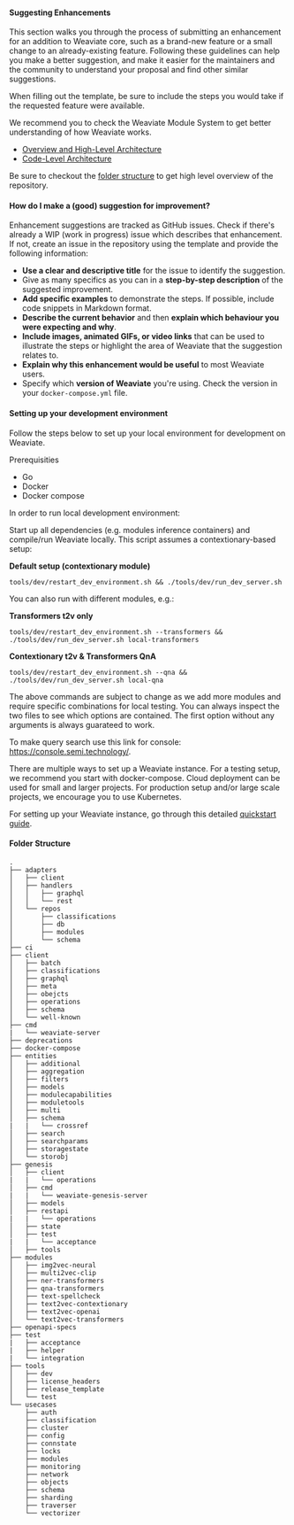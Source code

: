 #### Suggesting Enhancements

This section walks you through the process of submitting an enhancement for an addition to Weaviate core, such as a brand-new feature or a small change to an already-existing feature. Following these guidelines can help you make a better suggestion, and make it easier for the maintainers and the community to understand your proposal and find other similar suggestions.

When filling out the template, be sure to include the steps you would take if the requested feature were available.

We recommend you to check the Weaviate Module System to get better understanding of how Weaviate works.

* [Overview and High-Level Architecture](https://weaviate.io/developers/contributor-guide/current/weaviate-module-system/overview.html)
* [Code-Level Architecture](https://weaviate.io/developers/contributor-guide/current/weaviate-module-system/architecture.html)

Be sure to checkout the [folder structure](#folder-structure) to get high level overview of the repository.

#### How do I make a (good) suggestion for improvement?

Enhancement suggestions are tracked as GitHub issues. Check if there's already a WIP (work in progress) issue which describes that enhancement. If not, create an issue in the repository using the template and provide the following information:

* **Use a clear and descriptive title** for the issue to identify the suggestion.
* Give as many specifics as you can in a **step-by-step description** of the suggested improvement.
* **Add specific examples** to demonstrate the steps. If possible, include code snippets in Markdown format.
* **Describe the current behavior** and then **explain which behaviour you were expecting and why**.
* **Include images, animated GIFs, or video links** that can be used to illustrate the steps or highlight the area of Weaviate that the suggestion relates to.
* **Explain why this enhancement would be useful** to most Weaviate users.
* Specify which **version of Weaviate** you're using. Check the version in your `docker-compose.yml` file.

#### Setting up your development environment

Follow the steps below to set up your local environment for development on Weaviate.

Prerequisities

* Go
* Docker
* Docker compose

In order to run local development environment:

Start up all dependencies (e.g. modules inference containers) and compile/run Weaviate locally. This script assumes a contextionary-based setup:

**Default setup (contextionary module)**

```
tools/dev/restart_dev_environment.sh && ./tools/dev/run_dev_server.sh
```

You can also run with different modules, e.g.:

**Transformers t2v only**

```
tools/dev/restart_dev_environment.sh --transformers && ./tools/dev/run_dev_server.sh local-transformers
```

**Contextionary t2v & Transformers QnA**

```
tools/dev/restart_dev_environment.sh --qna && ./tools/dev/run_dev_server.sh local-qna
```

The above commands are subject to change as we add more modules and require specific combinations for local testing. You can always inspect the two files to see which options are contained. The first option without any arguments is always guarateed to work.

To make query search use this link for console: https://console.semi.technology/.

There are multiple ways to set up a Weaviate instance. For a testing setup, we recommend you start with docker-compose. Cloud deployment can be used for small and larger projects. For production setup and/or large scale projects, we encourage you to use Kubernetes.

For setting up your Weaviate instance, go through this detailed [quickstart guide](https://weaviate.io/developers/weaviate/current/getting-started/quick-start.html).

#### Folder Structure

```
.
├── adapters 
│   ├── client 
│   ├── handlers
│   │   ├── graphql
│   │   └── rest
│   └── repos
│       ├── classifications
│       ├── db
│       ├── modules
│       └── schema
├── ci
├── client
│   ├── batch
│   ├── classifications
│   ├── graphql
│   ├── meta
│   ├── obejcts
│   ├── operations
│   ├── schema
│   └── well-known
├── cmd
|   └── weaviate-server
├── deprecations
├── docker-compose
├── entities
│   ├── additional
│   ├── aggregation
│   ├── filters
│   ├── models
│   ├── modulecapabilities
│   ├── moduletools
│   ├── multi
│   ├── schema
|   |   └── crossref
│   ├── search
│   ├── searchparams
│   ├── storagestate
│   └── storobj
├── genesis
│   ├── client
|   |   └── operations
│   ├── cmd
|   |   └── weaviate-genesis-server
│   ├── models
│   ├── restapi
|   |   └── operations
│   ├── state
│   ├── test
|   |   └── acceptance
│   ├── tools
├── modules
│   ├── img2vec-neural
│   ├── multi2vec-clip
│   ├── ner-transformers
│   ├── qna-transformers
│   ├── text-spellcheck
│   ├── text2vec-contextionary
│   ├── text2vec-openai
│   └── text2vec-transformers
├── openapi-specs
├── test
|   ├── acceptance
|   ├── helper
|   └── integration
├── tools
│   ├── dev
│   ├── license_headers
│   ├── release_template
│   └── test
└── usecases
    ├── auth
    ├── classification
    ├── cluster
    ├── config
    ├── connstate
    ├── locks
    ├── modules
    ├── monitoring
    ├── network
    ├── objects
    ├── schema
    ├── sharding
    ├── traverser
    └── vectorizer
```